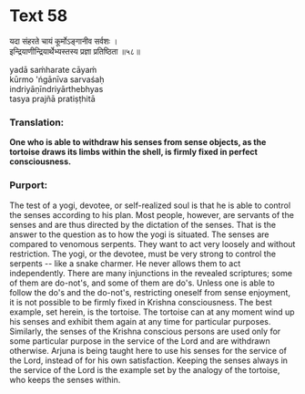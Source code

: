 # Text 58

यदा संहरते चायं कूर्मोऽङ्गानीव सर्वशः ।  
इन्द्रियाणीन्द्रियार्थेभ्यस्तस्य प्रज्ञा प्रतिष्ठिता ॥५८॥

yadā saḿharate cāyaḿ  
kūrmo 'ńgānīva sarvaśaḥ  
indriyāṇīndriyārthebhyas  
tasya prajñā pratiṣṭhitā



### Translation:

**One who is able to withdraw his senses from sense objects, as the tortoise draws its limbs within the shell, is firmly fixed in perfect consciousness.**

### Purport:

The test of a yogi, devotee, or self-realized soul is that he is able to control the senses according to his plan. Most people, however, are servants of the senses and are thus directed by the dictation of the senses. That is the answer to the question as to how the yogi is situated. The senses are compared to venomous serpents. They want to act very loosely and without restriction. The yogi, or the devotee, must be very strong to control the serpents -- like a snake charmer. He never allows them to act independently. There are many injunctions in the revealed scriptures; some of them are do-not's, and some of them are do's. Unless one is able to follow the do's and the do-not's, restricting oneself from sense enjoyment, it is not possible to be firmly fixed in Krishna consciousness. The best example, set herein, is the tortoise. The tortoise can at any moment wind up his senses and exhibit them again at any time for particular purposes. Similarly, the senses of the Krishna conscious persons are used only for some particular purpose in the service of the Lord and are withdrawn otherwise. Arjuna is being taught here to use his senses for the service of the Lord, instead of for his own satisfaction. Keeping the senses always in the service of the Lord is the example set by the analogy of the tortoise, who keeps the senses within.